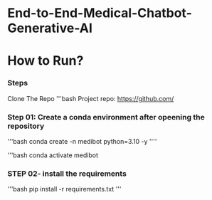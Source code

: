 # End-to-End-Medical-Chatbot-Generative-AI

# How to Run? 
### Steps 

Clone The Repo
'''bash 
Project repo: https://github.com/

### Step 01: Create a conda environment after opeening the repository 
'''bash 
conda create -n medibot python=3.10 -y
''''

'''bash 
conda activate medibot

### STEP 02- install the requirements
'''bash 
pip install -r requirements.txt
'''


